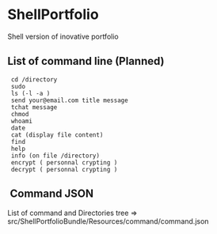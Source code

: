 # ShellPortfolio
Shell version of inovative portfolio


## List of command line (Planned)

     cd /directory 
     sudo
     ls (-l -a )
     send your@email.com title message
     tchat message
     chmod
     whoami
     date
     cat (display file content)
     find
     help
     info (on file /directory)
     encrypt ( personnal crypting )
     decrypt ( personnal crypting )
     
     
##  Command JSON

List of command and Directories tree => src/ShellPortfolioBundle/Resources/command/command.json
